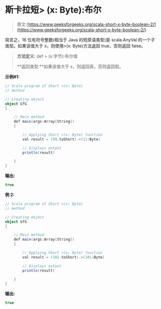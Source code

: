 # 斯卡拉短> (x: Byte):布尔

> 原文:[https://www.geeksforgeeks.org/scala-short-x-byte-boolean-2/](https://www.geeksforgeeks.org/scala-short-x-byte-boolean-2/)

简言之，16 位有符号整数(相当于 Java 的短原语类型)是 scala.AnyVal 的一个子类型。如果该值大于 x，则使用>(x: Byte)方法返回 true，否则返回 false。

> **方法定义:** def > (x:字节):布尔值
> 
> **返回类型:**如果该值大于 x，则返回真，否则返回假。

**示例#1:**

```scala
// Scala program of Short >(x: Byte) 
// method 

// Creating object 
object GfG 
{ 

    // Main method 
    def main(args:Array[String]) 
    { 

        // Applying Short >(x: Byte) function 
        val result = (99.toShort).>(11:Byte)

        // Displays output 
        println(result) 

    } 
} 
```

**输出:**

```scala
true

```

**例 2:**

```scala
// Scala program of Short >(x: Byte) 
// method 

// Creating object 
object GfG 
{ 

    // Main method 
    def main(args:Array[String]) 
    { 

        // Applying Short >(x: Byte) function 
        val result = (102.toShort).>(101:Byte)

        // Displays output 
        println(result) 

    } 
} 
```

**输出:**

```scala
true

```